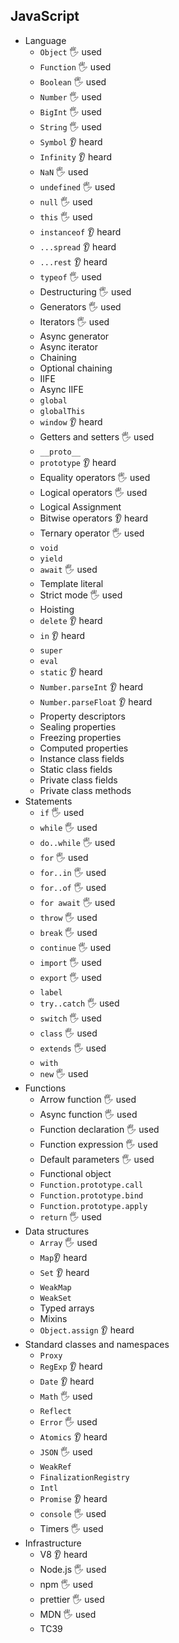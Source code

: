 ## JavaScript

- Language
  - `Object` 🖐️ used
  - `Function` 🖐️ used
  - `Boolean` 🖐️ used
  - `Number` 🖐️ used
  - `BigInt` 🖐️ used
  - `String` 🖐️ used
  - `Symbol` 👂 heard
  - `Infinity` 👂 heard
  - `NaN` 🖐️ used
  - `undefined` 🖐️ used
  - `null` 🖐️ used
  - `this` 🖐️ used
  - `instanceof` 👂 heard
  - `...spread` 👂 heard
  - `...rest`  👂 heard
  - `typeof` 🖐️ used
  - Destructuring 🖐️ used
  - Generators 🖐️ used
  - Iterators 🖐️ used
  - Async generator
  - Async iterator
  - Chaining
  - Optional chaining
  - IIFE
  - Async IIFE
  - `global`
  - `globalThis`
  - `window` 👂 heard
  - Getters and setters 🖐️ used
  - `__proto__` 
  - `prototype` 👂 heard
  - Equality operators 🖐️ used
  - Logical operators 🖐️ used
  - Logical Assignment
  - Bitwise operators 👂 heard
  - Ternary operator 🖐️ used
  - `void`
  - `yield`
  - `await` 🖐️ used
  - Template literal
  - Strict mode 🖐️ used
  - Hoisting
  - `delete` 👂 heard
  - `in` 👂 heard
  - `super`
  - `eval` 
  - `static` 👂 heard
  - `Number.parseInt` 👂 heard
  - `Number.parseFloat` 👂 heard
  - Property descriptors
  - Sealing properties
  - Freezing properties
  - Computed properties
  - Instance class fields
  - Static class fields
  - Private class fields
  - Private class methods
- Statements
  - `if` 🖐️ used
  - `while` 🖐️ used
  - `do..while` 🖐️ used
  - `for` 🖐️ used
  - `for..in` 🖐️ used
  - `for..of` 🖐️ used
  - `for await` 🖐️ used
  - `throw` 🖐️ used
  - `break` 🖐️ used
  - `continue` 🖐️ used
  - `import` 🖐️ used
  - `export` 🖐️ used
  - `label` 
  - `try..catch` 🖐️ used
  - `switch` 🖐️ used
  - `class` 🖐️ used
  - `extends` 🖐️ used
  - `with`
  - `new` 🖐️ used
- Functions
  - Arrow function 🖐️ used
  - Async function 🖐️ used
  - Function declaration 🖐️ used
  - Function expression 🖐️ used
  - Default parameters 🖐️ used
  - Functional object
  - `Function.prototype.call`
  - `Function.prototype.bind`
  - `Function.prototype.apply`
  - `return` 🖐️ used
- Data structures
  - `Array` 🖐️ used
  - `Map`👂 heard
  - `Set` 👂 heard
  - `WeakMap`
  - `WeakSet`
  - Typed arrays
  - Mixins
  - `Object.assign` 👂 heard
- Standard classes and namespaces
  - `Proxy`
  - `RegExp` 👂 heard
  - `Date` 👂 heard
  - `Math` 🖐️ used
  - `Reflect`
  - `Error` 🖐️ used
  - `Atomics` 👂 heard
  - `JSON` 🖐️ used
  - `WeakRef`
  - `FinalizationRegistry`
  - `Intl`
  - `Promise` 👂 heard
  - `console` 🖐️ used
  - Timers 🖐️ used
- Infrastructure
  - V8 👂 heard
  - Node.js 🖐️ used
  - npm 🖐️ used
  - prettier 🖐️ used
  - MDN 🖐️ used
  - TC39
